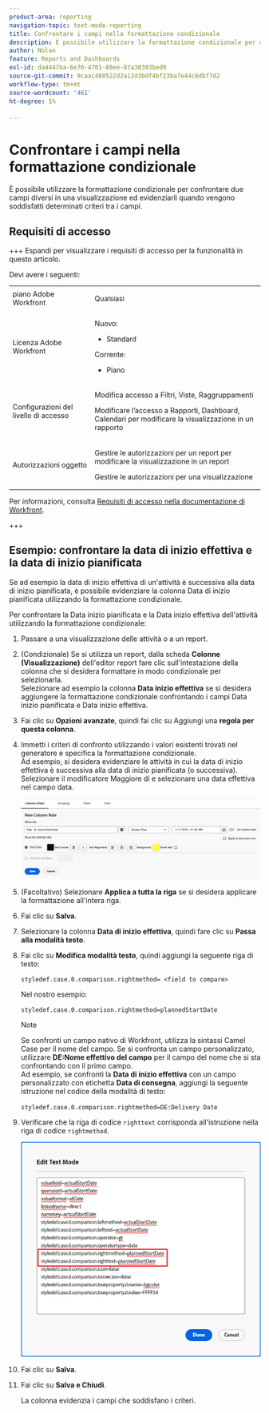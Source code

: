 ```yaml
---
product-area: reporting
navigation-topic: text-mode-reporting
title: Confrontare i campi nella formattazione condizionale
description: È possibile utilizzare la formattazione condizionale per confrontare due campi diversi in una visualizzazione ed evidenziarli quando vengono soddisfatti determinati criteri tra i campi.
author: Nolan
feature: Reports and Dashboards
exl-id: da4447ba-6e76-4701-88ee-87a30393bed9
source-git-commit: 9caac488522d2a12d3bdf4bf23ba7e44c6dbf7d2
workflow-type: tm+mt
source-wordcount: '461'
ht-degree: 1%

---
```


# Confrontare i campi nella formattazione condizionale

<!-- Audited: 1/2025 -->

È possibile utilizzare la formattazione condizionale per confrontare due campi diversi in una visualizzazione ed evidenziarli quando vengono soddisfatti determinati criteri tra i campi.

## Requisiti di accesso

+++ Espandi per visualizzare i requisiti di accesso per la funzionalità in questo articolo.

Devi avere i seguenti:

<table style="table-layout:auto"> 
 <col> 
 <col> 
 <tbody> 
  <tr> 
   <td role="rowheader">piano Adobe Workfront</td> 
   <td> <p>Qualsiasi</p> </td> 
  </tr> 
  <tr> 
   <td role="rowheader">Licenza Adobe Workfront</td> 
   <td> 
      <p>Nuovo:</p>
         <ul>
         <li><p>Standard</p></li>
         </ul>
      <p>Corrente:</p>
         <ul>
         <li><p>Piano</p></li>
         </ul>
   </td> 
  </tr> 
  <tr> 
   <td role="rowheader">Configurazioni del livello di accesso</td> 
   <td> <p>Modifica accesso a Filtri, Viste, Raggruppamenti</p> <p>Modificare l’accesso a Rapporti, Dashboard, Calendari per modificare la visualizzazione in un rapporto</p></td> 
  </tr> 
  <tr> 
   <td role="rowheader">Autorizzazioni oggetto</td> 
   <td> <p>Gestire le autorizzazioni per un report per modificare la visualizzazione in un report</p> <p>Gestire le autorizzazioni per una visualizzazione</p></td> 
  </tr> 
 </tbody> 
</table>

Per informazioni, consulta [Requisiti di accesso nella documentazione di Workfront](/help/quicksilver/administration-and-setup/add-users/access-levels-and-object-permissions/access-level-requirements-in-documentation.md).

+++

## Esempio: confrontare la data di inizio effettiva e la data di inizio pianificata

Se ad esempio la data di inizio effettiva di un&#39;attività è successiva alla data di inizio pianificata, è possibile evidenziare la colonna Data di inizio pianificata utilizzando la formattazione condizionale.

Per confrontare la Data inizio pianificata e la Data inizio effettiva dell&#39;attività utilizzando la formattazione condizionale:

1. Passare a una visualizzazione delle attività o a un report.
1. (Condizionale) Se si utilizza un report, dalla scheda **Colonne (Visualizzazione)** dell&#39;editor report fare clic sull&#39;intestazione della colonna che si desidera formattare in modo condizionale per selezionarla.\
   Selezionare ad esempio la colonna **Data inizio effettiva** se si desidera aggiungere la formattazione condizionale confrontando i campi Data inizio pianificata e Data inizio effettiva.

1. Fai clic su **Opzioni avanzate**, quindi fai clic su Aggiungi una **regola per questa colonna**.

1. Immetti i criteri di confronto utilizzando i valori esistenti trovati nel generatore e specifica la formattazione condizionale.\
   Ad esempio, si desidera evidenziare le attività in cui la data di inizio effettiva è successiva alla data di inizio pianificata (o successiva). Selezionare il modificatore Maggiore di e selezionare una data effettiva nel campo data.

   ![](assets/cond-format-1-350x84.png)

1. (Facoltativo) Selezionare **Applica a tutta la riga** se si desidera applicare la formattazione all&#39;intera riga.
1. Fai clic su **Salva**.

1. Selezionare la colonna **Data di inizio effettiva**, quindi fare clic su **Passa alla modalità testo**.

1. Fai clic su **Modifica modalità testo**, quindi aggiungi la seguente riga di testo:

   ```
   styledef.case.0.comparison.rightmethod= <field to compare>
   ```

   Nel nostro esempio:

   ```
   styledef.case.0.comparison.rightmethod=plannedStartDate
   ```

   >[!NOTE]
   >
   >Se confronti un campo nativo di Workfront, utilizza la sintassi Camel Case per il nome del campo. Se si confronta un campo personalizzato, utilizzare **DE:Nome effettivo del campo** per il campo del nome che si sta confrontando con il primo campo.\
   >Ad esempio, se confronti la **Data di inizio effettiva** con un campo personalizzato con etichetta **Data di consegna**, aggiungi la seguente istruzione nel codice della modalità di testo:
   >
   >`styledef.case.0.comparison.rightmethod=DE:Delivery Date`

1. Verificare che la riga di codice `righttext` corrisponda all&#39;istruzione nella riga di codice `rightmethod`.

   ![](assets/cond-format-2-350x171.png)

1. Fai clic su **Salva**.
1. Fai clic su **Salva e Chiudi**.

   La colonna evidenzia i campi che soddisfano i criteri.
